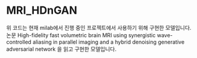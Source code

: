 # MRI_HDnGAN
위 코드는 현재 milab에서 진행 중인 프로젝트에서 사용하기 위해 구현한 모델입니다.
논문 High-fidelity fast volumetric brain MRI using synergistic wave-controlled aliasing in parallel imaging and a hybrid denoising generative adversarial network 을 읽고 구현한 모델입니다.

